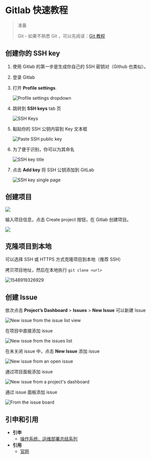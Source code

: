 # Gitlab 快速教程

> 准备
>
> Git - 如果不熟悉 Git ，可以先阅读：[Git 教程](https://github.com/dunwu/OS/tree/master/docs/git)

## 创建你的 SSH key

1. 使用 Gitlab 的第一步是生成你自己的 SSH 密钥对（Github 也类似）。

2. 登录 Gitlab

3. 打开 **Profile settings**.

   ![Profile settings dropdown](https://docs.gitlab.com/ce/gitlab-basics/img/profile_settings.png)

4. 跳转到 **SSH keys** tab 页

   ![SSH Keys](https://docs.gitlab.com/ce/gitlab-basics/img/profile_settings_ssh_keys.png)

5. 黏贴你的 SSH 公钥内容到 Key 文本框

   ![Paste SSH public key](https://docs.gitlab.com/ce/gitlab-basics/img/profile_settings_ssh_keys_paste_pub.png)

6. 为了便于识别，你可以为其命名

   ![SSH key title](https://docs.gitlab.com/ce/gitlab-basics/img/profile_settings_ssh_keys_title.png)

7. 点击 **Add key** 将 SSH 公钥添加到 GitLab

   ![SSH key single page](https://docs.gitlab.com/ce/gitlab-basics/img/profile_settings_ssh_keys_single_key.png)

## 创建项目

![](http://dunwu.test.upcdn.net/snap/20190131150658.png)

输入项目信息，点击 Create project 按钮，在 Gitlab 创建项目。

![](http://dunwu.test.upcdn.net/snap/20190131150759.png)

## 克隆项目到本地

可以选择 SSH 或 HTTPS 方式克隆项目到本地（推荐 SSH）

拷贝项目地址，然后在本地执行 `git clone <url>`

![1548919326929](C:\Users\Administrator\AppData\Roaming\Typora\typora-user-images\1548919326929.png)

## 创建 Issue

依次点击 **Project’s Dashboard** > **Issues** > **New Issue** 可以新建 Issue

![New issue from the issue list view](https://docs.gitlab.com/ce/user/project/issues/img/new_issue_from_tracker_list.png)

在项目中直接添加 issue

![New issue from the issues list](https://docs.gitlab.com/ce/user/project/issues/img/new_issue.png)

在未关闭 issue 中，点击 **New Issue** 添加 issue

![New issue from an open issue](https://docs.gitlab.com/ce/user/project/issues/img/new_issue_from_open_issue.png)

通过项目面板添加 issue

![New issue from a project's dashboard](https://docs.gitlab.com/ce/user/project/issues/img/new_issue_from_projects_dashboard.png)

通过 issue 面板添加 issue

![From the issue board](https://docs.gitlab.com/ce/user/project/issues/img/new_issue_from_issue_board.png)

## 引申和引用

- **引申**
  - [操作系统、运维部署总结系列](https://github.com/dunwu/OS)
- **引用**
  - [官网](https://about.gitlab.com/)
